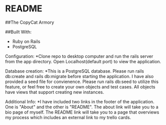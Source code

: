 # README

##The CopyCat Armory

##Built With:
* Ruby on Rails 
* PostgreSQL


Configuration:
*Clone repo to desktop computer and run the rails server from the app directory. Open Localhost(default port) to view the application.

Database creation:
*This is a PostgreSQL database. Please run rails db:create and rails db:migrate before starting the application. I have also provided a seed file for convienence. Please run rails db:seed to utilize this feature, or feel free to create your own objects and test cases. All objects have views that support creating new instances. 

Additional Info:
*I have included two links in the footer of the application. One is "About" and the other is "README". The about link will take you to a bio page of myself. The README link will take you to a page that overviews my process which includes an external link to my trello cards. 
